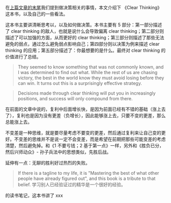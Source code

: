 
在[上篇文章的末尾]()我们提到做决策相关的事情，本文介绍下 《Clear Thinking》这本书，以及自己的一些看法。

这本书主要讲清晰思考以，以及如何做决策。本书主要有 5 部分：第一部分描述了 clear thinking 的敌人，也就是说什么会导致偏离 clear thinking；第二部分则描述了可以加强的方面，从而更好的 clear thinking；第三部分则描述了那些无法避免的弱点，通过怎么避免弱点影响自己；第四部分则以决策为例来描述 clear thinking 的应用；第五部分描述了：你最想要的是什么。最终对 clear thinking 的价值进行了总结。

> They seemed to know something that was not commonly known, and I was determined to find out what.
> While the rest of us are chasing victory, the best in the world know they must avoid losing before they can win. It turns out this is a surprisingly effective strategy.

> Decisions made through clear thinking will put you in increasingly positions, and success will only compound from there.

在前面的文章中说的，复利中后面增长快，是因为前面已经有不错的基础（涨上去了），复利也是因为没有更差（负增长），因此能够涨上去，只要不变的更差，那么总能涨上去。

不变差是一种思维，就是要尽量考虑不要变的更差，然后通过复利来让自己变的更好。不变差的思维并不是说一定不会变差，而是希望在前期把那些可能变差的考虑清楚，然后避免掉。和《1 不要亏钱；2 基于第一点》一样，另外和《胜负已分，然后兴师动众》- 孙子兵法中的思想类似，先胜后战。

延伸有一点：无聊的胜利好过热烈的失败。

> If there is a tagline to my life, it is "Mastering the best of what other people have already figured out", and this book is a tribute to that belief.
学习别人已经验证过的精华是一个很好的经验。

<clear thinking> 的读书笔记，这本书讲了 xxx


